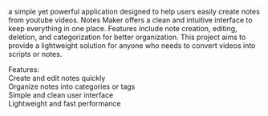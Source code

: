 a simple yet powerful application designed to help users easily create notes from youtube videos. Notes Maker offers a clean and intuitive interface to keep everything in one place. Features include note creation, editing, deletion, and categorization for better organization. This project aims to provide a lightweight solution for anyone who needs to convert videos into scripts or notes.  
      
Features:        
Create and edit notes quickly      
Organize notes into categories or tags        
Simple and clean user interface       
Lightweight and fast performance 
   
